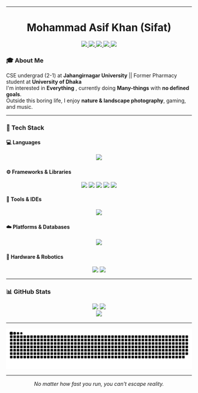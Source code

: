 
---

<h1 align="center">Mohammad Asif Khan (Sifat)</h1>

<div align="center">
  <a href="https://github.com/thehav0k">
    <img src="https://img.shields.io/static/v1?message=GitHub&logo=github&label=&color=181717&logoColor=white&style=for-the-badge" height="30" />
  </a>
  <a href="https://codeforces.com/profile/A.SIF.AT">
    <img src="https://img.shields.io/static/v1?message=Codeforces&logo=codeforces&label=&color=445f9d&logoColor=white&style=for-the-badge" height="30" />
  </a>
  <a href="https://leetcode.com/u/thehav0k/">
    <img src="https://img.shields.io/static/v1?message=LeetCode&logo=leetcode&label=&color=FFA116&logoColor=white&style=for-the-badge" height="30" />
  </a>
  <a href="https://linkedin.com/in/mdasifkhansifat">
    <img src="https://img.shields.io/static/v1?message=LinkedIn&logo=linkedin&label=&color=0077B5&logoColor=white&style=for-the-badge" height="30" />
  </a>
  <a href="mailto:asifksifat@gmail.com">
    <img src="https://img.shields.io/static/v1?message=Gmail&logo=gmail&label=&color=D14836&logoColor=white&style=for-the-badge" height="30" />
  </a>
</div>


### 🎓 About Me
CSE undergrad (2-1) at **Jahangirnagar University** || Former Pharmacy student at **University of Dhaka**   
I'm interested in **Everything** , currently doing **Many-things** with **no defined goals**.  
Outside this boring life, I enjoy **nature & landscape photography**, gaming, and music.  

---

### 🧰 Tech Stack

#### 💻 Languages
<div align="center">
  <img src="https://skillicons.dev/icons?i=c,cpp,python,java,kotlin,js,rust" height="45"/>
</div>

#### ⚙️ Frameworks & Libraries
<div align="center">
  <img src="https://skillicons.dev/icons?i=pytorch,tensorflow,flask" height="45"/>
  <img src="https://cdn.jsdelivr.net/gh/devicons/devicon/icons/numpy/numpy-original.svg" height="45"/>
  <img src="https://cdn.jsdelivr.net/gh/devicons/devicon/icons/pandas/pandas-original.svg" height="45"/>
  <img src="https://cdn.jsdelivr.net/gh/devicons/devicon/icons/matplotlib/matplotlib-original.svg" height="45"/>
  <img src="https://skillicons.dev/icons?i=discord" height="45"/>
</div>

#### 🧩 Tools & IDEs
<div align="center">
  <img src="https://skillicons.dev/icons?i=vscode,androidstudio,arduino,octave,bash,linux,apple" height="45"/>
</div>

#### ☁️ Platforms & Databases
<div align="center">
  <img src="https://skillicons.dev/icons?i=firebase,supabase,vercel,postgresql,sqlite,render" height="45"/>
</div>

#### 🤖 Hardware & Robotics
<div align="center">
  <img src="https://cdn.jsdelivr.net/gh/devicons/devicon/icons/arduino/arduino-original-wordmark.svg" height="50"/>
  <img src="https://cdn.jsdelivr.net/gh/devicons/devicon/icons/cmake/cmake-original.svg" height="45"/>
</div>

---

### 📊 GitHub Stats

<div align="center">
  <img src="https://github-readme-stats.vercel.app/api?username=thehav0k&show_icons=true&theme=tokyonight&include_all_commits=true&count_private=true&hide_border=true" height="160"/>
  <img src="https://github-readme-stats.vercel.app/api/top-langs?username=thehav0k&layout=compact&theme=tokyonight&langs_count=12&hide_border=true" height="160"/>
</div>

<div align="center">
  <img src="https://github-readme-streak-stats.herokuapp.com/?user=thehav0k&theme=tokyonight&hide_border=true" height="160"/>
</div>

---

<div align="center">
  <img src="https://raw.githubusercontent.com/thehav0k/thehav0k/output/snake.svg" alt="Snake animation" />
</div>

---

<div align="center">
  <p><em>No matter how fast you run, you can't escape reality.</em></p>
</div>
